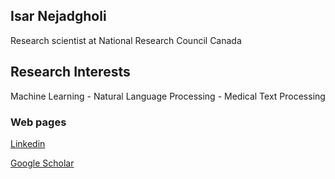 ## Isar Nejadgholi
Research scientist at National Research Council Canada

## Research Interests
Machine Learning - Natural Language Processing - Medical Text Processing 

### Web pages
[Linkedin](https://www.linkedin.com/in/isarnejad/)


[Google Scholar](https://scholar.google.ca/citations?user=In99zA8AAAAJ&hl=en)

